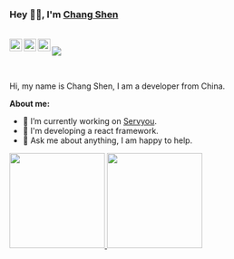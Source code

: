 ### Hey 👋🏼, I'm [Chang Shen](https://github.com/ShenChang618) 

<br/>

<a href="#ShenChang618">
  <img align="left" alt="wechat" width="22px" src="https://cdn.jsdelivr.net/npm/simple-icons@3.1.0/icons/wechat.svg" />
</a>
<a href="https://www.zhihu.com/people/chenfengmingwu">
  <img align="left" alt="zhihu" width="22px" src="https://cdn.jsdelivr.net/npm/simple-icons@3.1.0/icons/zhihu.svg" />
</a>
<a href="https://github.com/ShenChang618">
  <img align="left" alt="github" width="22px" src="https://cdn.jsdelivr.net/npm/simple-icons@3.1.0/icons/github.svg" />
</a>

![](https://visitor-badge.glitch.me/badge?page_id=ShenChang618.visitor-badge)

<br />

Hi, my name is Chang Shen, I am a developer from China.
  
**About me:**
- 👨 I’m currently working on [Servyou](https://www.servyou.com.cn/).
- 🤖 I'm developing a react framework.
- 💬 Ask me about anything, I am happy to help.


<p>
  <a href="https://github.com/ShenChang618">
    <img height="168em" src="https://github-readme-stats.vercel.app/api?username=ShenChang618&show_icons=true&theme=dark" />
    <img height="168em" src="https://github-readme-stats-eight-theta.vercel.app/api/top-langs/?username=ShenChang618&layout=compact&theme=dark&hide=php,vue" />
  </a>
</p>
